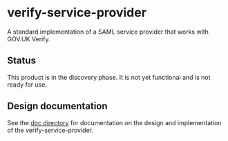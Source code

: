 verify-service-provider
=======================

A standard implementation of a SAML service provider that works with GOV.UK Verify.

Status
------

This product is in the discovery phase. It is not yet functional and is not
ready for use.

Design documentation
--------------------

See the [doc directory](doc) for documentation on the design and implementation
of the verify-service-provider.

